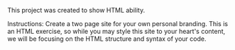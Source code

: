 This project was created to show HTML ability. 

Instructions: Create a two page site for your own personal branding. This is an HTML exercise, so while you may style this site to your heart's content, we will be focusing on the HTML structure and syntax of your code.


